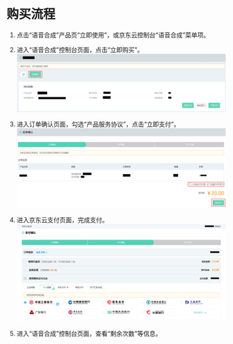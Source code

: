 # 购买流程



1.	点击“语音合成”产品页“立即使用”，或京东云控制台“语音合成”菜单项。


2.	进入“语音合成”控制台页面，点击“立即购买”。
 ![1.png](../../../../image/AI-and-Machine-Learning/share-picture/1.png)

3.	进入订单确认页面，勾选“产品服务协议”，点击“立即支付”。
  ![2.png](../../../../image/AI-and-Machine-Learning/share-picture/2.png)

4.	进入京东云支付页面，完成支付。
  ![3.png](../../../../image/AI-and-Machine-Learning/share-picture/3.png)

5.	进入“语音合成”控制台页面，查看“剩余次数”等信息。

